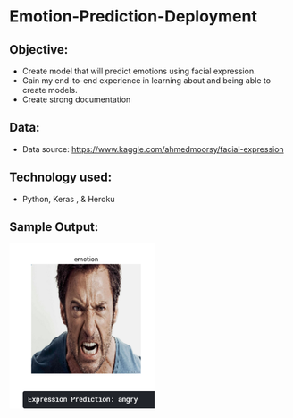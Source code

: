 # Emotion-Prediction-Deployment

## Objective:
* Create model that will predict emotions using facial expression.
* Gain my end-to-end experience in learning about and being able to create models.
* Create strong documentation


## Data:
* Data source: https://www.kaggle.com/ahmedmoorsy/facial-expression

## Technology used:
* Python, Keras , & Heroku


## Sample Output:
![Test Image 1](output-fe.PNG)
